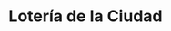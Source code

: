 ---
title: "Lotería de la Ciudad"
url: /ciudad-autonoma-de-buenos-aires/loteria-de-la-ciudad-avenida-corrientes-6/
shop: lotería
---